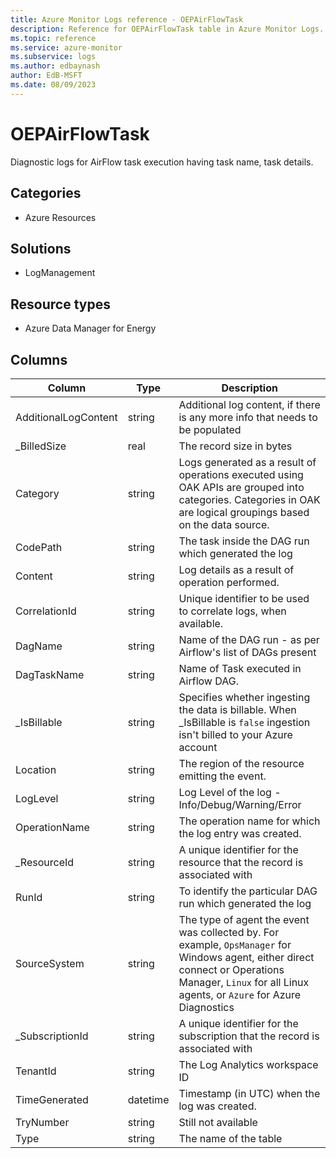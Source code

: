 ```yaml
---
title: Azure Monitor Logs reference - OEPAirFlowTask
description: Reference for OEPAirFlowTask table in Azure Monitor Logs.
ms.topic: reference
ms.service: azure-monitor
ms.subservice: logs
ms.author: edbaynash
author: EdB-MSFT
ms.date: 08/09/2023
---
```


# OEPAirFlowTask

Diagnostic logs for AirFlow task execution having task name, task details.

## Categories

- Azure Resources
## Solutions

- LogManagement
## Resource types

- Azure Data Manager for Energy




## Columns

| Column | Type | Description |
|---|---|---|
| AdditionalLogContent | string | Additional log content, if there is any more info that needs to be populated |
| _BilledSize | real | The record size in bytes |
| Category | string | Logs generated as a result of operations executed using OAK APIs are grouped into categories. Categories in OAK are logical groupings based on the data source. |
| CodePath | string | The task inside the DAG run which generated the log |
| Content | string | Log details as a result of operation performed. |
| CorrelationId | string | Unique identifier to be used to correlate logs, when available. |
| DagName | string | Name of the DAG run - as per Airflow's list of DAGs present |
| DagTaskName | string | Name of Task executed in Airflow DAG. |
| _IsBillable | string | Specifies whether ingesting the data is billable. When _IsBillable is `false` ingestion isn't billed to your Azure account |
| Location | string | The region of the resource emitting the event. |
| LogLevel | string | Log Level of the log - Info/Debug/Warning/Error |
| OperationName | string | The operation name for which the log entry was created. |
| _ResourceId | string | A unique identifier for the resource that the record is associated with |
| RunId | string | To identify the particular DAG run which generated the log |
| SourceSystem | string | The type of agent the event was collected by. For example, `OpsManager` for Windows agent, either direct connect or Operations Manager, `Linux` for all Linux agents, or `Azure` for Azure Diagnostics |
| _SubscriptionId | string | A unique identifier for the subscription that the record is associated with |
| TenantId | string | The Log Analytics workspace ID |
| TimeGenerated | datetime | Timestamp (in UTC) when the log was created. |
| TryNumber | string | Still not available |
| Type | string | The name of the table |
